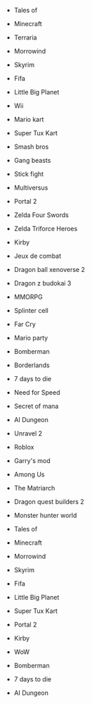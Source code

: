 - Tales of
- Minecraft 
- Terraria
- Morrowind
- Skyrim
- Fifa
- Little Big Planet
- Wii
- Mario kart
- Super Tux Kart
- Smash bros 
- Gang beasts 
- Stick fight
- Multiversus
- Portal 2
- Zelda Four Swords
- Zelda Triforce Heroes
- Kirby
- Jeux de combat
- Dragon ball xenoverse 2
- Dragon z budokai 3
- MMORPG
- Splinter cell
- Far Cry
- Mario party
- Bomberman
- Borderlands
- 7 days to die
- Need for Speed
- Secret of mana
- AI Dungeon
- Unravel 2
- Roblox 
- Garry's mod
- Among Us
- The Matriarch
- Dragon quest builders 2
- Monster hunter world

- Tales of
- Minecraft
- Morrowind
- Skyrim
- Fifa
- Little Big Planet
- Super Tux Kart
- Portal 2
- Kirby
- WoW
- Bomberman
- 7 days to die
- AI Dungeon
